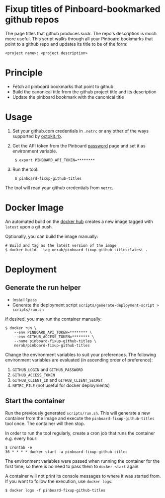 # Fixup titles of Pinboard-bookmarked github repos

The page titles that github produces suck. The repo's description is much more useful. This script walks through all your Pinboard bookmarks that point to a github repo and updates its title to be of the form:

    <project name>: <project description>

# Principle

* Fetch all pinboard bookmarks that point to github
* Build the canonical title from the github project title and its description
* Update the pinboard bookmark with the canonical title

# Usage

1. Set your github.com credentials in `.netrc` or any other of the ways supported by [octokit.rb](http://octokit.github.io/octokit.rb/#Authentication).

1. Get the API token from the Pinboard [password](https://pinboard.in/settings/password) page and set it as environment variable.

        $ export PINBOARD_API_TOKEN=********

1. Run the tool:

        $ pinboard-fixup-github-titles

The tool will read your github credentials from `netrc`.

# Docker Image

An automated build on the [docker hub](https://hub.docker.com/r/nerab/pinboard-fixup-github-titles/) creates a new image tagged with `latest` upon a git push.

Optionally, you can build the image manually:

    # Build and tag as the latest version of the image
    $ docker build --tag nerab/pinboard-fixup-github-titles:latest .

# Deployment

## Generate the run helper

* Install `lpass`
* Generate the deployment script `scripts/generate-deployment-script > scripts/run.sh`

If desired, you may run the container manually:

    $ docker run \
        --env PINBOARD_API_TOKEN=******** \
        --env GITHUB_ACCESS_TOKEN=******** \
        --name pinboard-fixup-github-titles \
        nerab/pinboard-fixup-github-titles

Change the environment variables to suit your preferences. The following environment variables are evaluated (in ascending order of preference):

1. `GITHUB_LOGIN` and `GITHUB_PASSWORD`
1. `GITHUB_ACCESS_TOKEN`
1. `GITHUB_CLIENT_ID` and `GITHUB_CLIENT_SECRET`
1. `NETRC_FILE` (not useful for docker deployments)

## Start the container

Run the previously generated `scripts/run.sh`. This will generate a new container from the image and execute the `pinboard-fixup-github-titles` tool once. The container will then stop.

In order to run the tool regularly, create a cron job that runs the container e.g. every hour:

    $ crontab -e
    36 * * * * docker start -a pinboard-fixup-github-titles

The environment variables were passed when running the container for the first time, so there is no need to pass them to `docker start` again.

A container will not print its console messages to where it was started from. If you want to follow the execution, use `docker logs`:

    $ docker logs -f pinboard-fixup-github-titles
